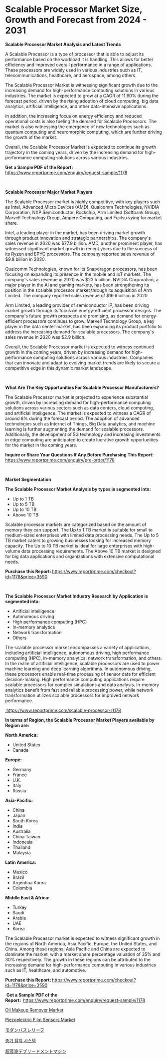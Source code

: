 <p><h1>Scalable Processor Market Size, Growth and Forecast from 2024 - 2031</h1></p><p><strong>Scalable Processor Market Analysis and Latest Trends</strong></p>
<p><p>A Scalable Processor is a type of processor that is able to adjust its performance based on the workload it is handling. This allows for better efficiency and improved overall performance in a range of applications. These processors are widely used in various industries such as IT, telecommunications, healthcare, and aerospace, among others.</p><p>The Scalable Processor Market is witnessing significant growth due to the increasing demand for high-performance computing solutions in various industries. The market is expected to grow at a CAGR of 11.60% during the forecast period, driven by the rising adoption of cloud computing, big data analytics, artificial intelligence, and other data-intensive applications.</p><p>In addition, the increasing focus on energy efficiency and reduced operational costs is also fueling the demand for Scalable Processors. The market is also witnessing the emergence of new technologies such as quantum computing and neuromorphic computing, which are further driving the growth of the market.</p><p>Overall, the Scalable Processor Market is expected to continue its growth trajectory in the coming years, driven by the increasing demand for high-performance computing solutions across various industries.</p></p>
<p><strong>Get a Sample PDF of the Report:&nbsp;</strong> <a href="https://www.reportprime.com/enquiry/request-sample/1178">https://www.reportprime.com/enquiry/request-sample/1178</a></p>
<p>&nbsp;</p>
<p><strong>Scalable Processor Major Market Players</strong></p>
<p><p>The Scalable Processor market is highly competitive, with key players such as Intel, Advanced Micro Devices (AMD), Qualcomm Technologies, NVIDIA Corporation, NXP Semiconductor, Rockchip, Arm Limited (Softbank Group), Marvell Technology Group, Ampere Computing, and Fujitsu vying for market share. </p><p>Intel, a leading player in the market, has been driving market growth through product innovation and strategic partnerships. The company's sales revenue in 2020 was $77.9 billion. AMD, another prominent player, has witnessed significant market growth in recent years due to the success of its Ryzen and EPYC processors. The company reported sales revenue of $9.8 billion in 2020.</p><p>Qualcomm Technologies, known for its Snapdragon processors, has been focusing on expanding its presence in the mobile and IoT markets. The company's sales revenue in 2020 was $23.5 billion. NVIDIA Corporation, a major player in the AI and gaming markets, has been strengthening its position in the scalable processor market through its acquisition of Arm Limited. The company reported sales revenue of $16.6 billion in 2020.</p><p>Arm Limited, a leading provider of semiconductor IP, has been driving market growth through its focus on energy-efficient processor designs. The company's future growth prospects are promising, as demand for energy-efficient processors continues to grow. Marvell Technology Group, a key player in the data center market, has been expanding its product portfolio to address the increasing demand for scalable processors. The company's sales revenue in 2020 was $2.9 billion.</p><p>Overall, the Scalable Processor market is expected to witness continued growth in the coming years, driven by increasing demand for high-performance computing solutions across various industries. Companies that can innovate and adapt to evolving market trends are likely to secure a competitive edge in this dynamic market landscape.</p></p>
<p>&nbsp;</p>
<p><strong>What Are The Key Opportunities For Scalable Processor Manufacturers?</strong></p>
<p><p>The Scalable Processor market is projected to experience substantial growth, driven by increasing demand for high-performance computing solutions across various sectors such as data centers, cloud computing, and artificial intelligence. The market is expected to witness a CAGR of around 8% during the forecast period. The adoption of advanced technologies such as Internet of Things, Big Data analytics, and machine learning is further augmenting the demand for scalable processors. Additionally, the development of 5G technology and increasing investments in edge computing are anticipated to create lucrative growth opportunities for the market in the coming years.</p></p>
<p><strong>Inquire or Share Your Questions If Any Before Purchasing This Report:</strong> <a href="https://www.reportprime.com/enquiry/pre-order/1178">https://www.reportprime.com/enquiry/pre-order/1178</a></p>
<p>&nbsp;</p>
<p><strong>Market Segmentation</strong></p>
<p><strong>The Scalable Processor Market Analysis by types is segmented into:</strong></p>
<p><ul><li>Up to 1 TB</li><li>Up to 5 TB</li><li>Up to 10 TB</li><li>Above 10 TB</li></ul></p>
<p><p>Scalable processor markets are categorized based on the amount of memory they can support. The Up to 1 TB market is suitable for small to medium-sized enterprises with limited data processing needs. The Up to 5 TB market caters to growing businesses looking for increased memory capacity. The Up to 10 TB market is ideal for large enterprises with high-volume data processing requirements. The Above 10 TB market is designed for big data applications and organizations with extensive computational needs.</p></p>
<p><strong>Purchase this Report:&nbsp;</strong><a href="https://www.reportprime.com/checkout?id=1178&price=3590">https://www.reportprime.com/checkout?id=1178&price=3590</a></p>
<p>&nbsp;</p>
<p><strong>The Scalable Processor Market Industry Research by Application is segmented into:</strong></p>
<p><ul><li>Artificial intelligence</li><li>Autonomous driving</li><li>High performance computing (HPC)</li><li>In-memory analytics</li><li>Network transformation</li><li>Others</li></ul></p>
<p><p>The scalable processor market encompasses a variety of applications, including artificial intelligence, autonomous driving, high performance computing (HPC), in-memory analytics, network transformation, and others. In the realm of artificial intelligence, scalable processors are used to power machine learning and deep learning algorithms. In autonomous driving, these processors enable real-time processing of sensor data for efficient decision-making. High performance computing applications require scalable processors for complex simulations and data analysis. In-memory analytics benefit from fast and reliable processing power, while network transformation utilizes scalable processors for improved network performance.</p></p>
<p><a href="https://www.reportprime.com/scalable-processor-r1178">&nbsp;https://www.reportprime.com/scalable-processor-r1178</a></p>
<p><strong>In terms of Region, the Scalable Processor Market Players available by Region are:</strong></p>
<p>
    <p> <strong> North America: </strong>
        <ul>
            <li>United States</li>
            <li>Canada</li>
        </ul>
        </p> 
    <p> <strong> Europe: </strong>
        <ul>
            <li>Germany</li>
            <li>France</li>
            <li>U.K.</li>
            <li>Italy</li>
            <li>Russia</li>
        </ul>
        </p> 
    <p> <strong> Asia-Pacific: </strong>
        <ul>
            <li>China</li>
            <li>Japan</li>
            <li>South Korea</li>
            <li>India</li>
            <li>Australia</li>
            <li>China Taiwan</li>
            <li>Indonesia</li>
            <li>Thailand</li>
            <li>Malaysia</li>
        </ul>
        </p> 
    <p> <strong> Latin America: </strong>
        <ul>
            <li>Mexico</li>
            <li>Brazil</li>
            <li>Argentina Korea</li>
            <li>Colombia</li>
        </ul>
        </p> 
    <p> <strong> Middle East & Africa: </strong>
        <ul>
            <li>Turkey</li>
            <li>Saudi</li>
            <li>Arabia</li>
            <li>UAE</li>
            <li>Korea</li>
        </ul>
    </p>
    </p>
<p><p>The Scalable Processor market is expected to witness significant growth in the regions of North America, Asia Pacific, Europe, the United States, and China. Among these regions, Asia Pacific and China are expected to dominate the market, with a market share percentage valuation of 35% and 30% respectively. The growth in these regions can be attributed to the increasing demand for high-performance computing in various industries such as IT, healthcare, and automotive.</p></p>
<p><strong>Purchase this Report: </strong><a href="https://www.reportprime.com/checkout?id=1178&price=3590">https://www.reportprime.com/checkout?id=1178&price=3590</a></p>
<p>&nbsp;<strong>Get a Sample PDF of the Report:&nbsp;&nbsp;</strong><a href="https://www.reportprime.com/enquiry/request-sample/1178">https://www.reportprime.com/enquiry/request-sample/1178</a></p>
<p><strong></strong></p>
<p><p><a href="https://issuu.com/reportprime-2/docs/oil-makeup-remover-market-size-2030.pptx">Oil Makeup Remover Market</a></p><p><a href="https://github.com/Hazelklievgspy6vdcsmu106w/Market-Research-Report-List-2/blob/main/piezoelectric-film-sensors-market.md">Piezoelectric Film Sensors Market</a></p><p><a href="https://github.com/AdellaPrice2023/Market-Research-Report-List-1/blob/main/641801870949.md">モダンバスレリーフ</a></p><p><a href="https://medium.com/@dudleyferry/%EC%B4%9D-%ED%83%90%EC%A7%80-%EC%8B%9C%EC%8A%A4%ED%85%9C-%EC%8B%9C%EC%9E%A5-%EC%A0%84%EB%A7%9D-%EC%82%B0%EC%97%85-%EA%B0%9C%EC%9A%94-%EB%B0%8F-%EC%98%88%EC%B8%A1-2024%EB%85%84%EB%B6%80%ED%84%B0-2031%EB%85%84%EA%B9%8C%EC%A7%80-5600bb61c1da">총기 탐지 시스템</a></p><p><a href="https://medium.com/@zulu.dawn/%E8%B6%85%E9%9F%B3%E6%B3%A2%E3%83%87%E3%83%96%E3%83%AA%E3%83%BC%E3%83%89%E3%83%9E%E3%82%B7%E3%83%B3%E3%81%AE%E5%B8%82%E5%A0%B4%E8%A6%8F%E6%A8%A1-%E5%B8%82%E5%A0%B4%E5%B1%95%E6%9C%9B%E3%81%A8%E5%B8%82%E5%A0%B4%E4%BA%88%E6%B8%AC-2024%E5%B9%B4%E3%81%8B%E3%82%892031%E5%B9%B4-292b6740c2ab">超音波デブリードメントマシン</a></p></p>